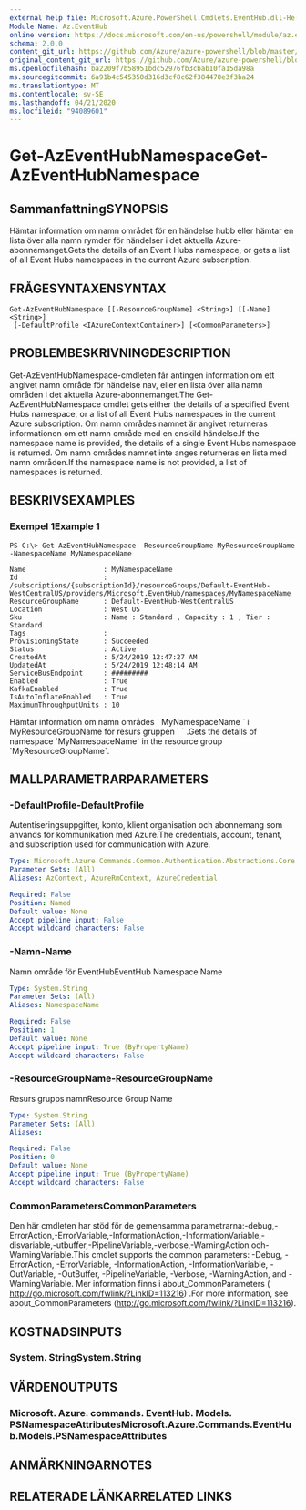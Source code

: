 ```yaml
---
external help file: Microsoft.Azure.PowerShell.Cmdlets.EventHub.dll-Help.xml
Module Name: Az.EventHub
online version: https://docs.microsoft.com/en-us/powershell/module/az.eventhub/get-azeventhubnamespace
schema: 2.0.0
content_git_url: https://github.com/Azure/azure-powershell/blob/master/src/EventHub/EventHub/help/Get-AzEventHubNamespace.md
original_content_git_url: https://github.com/Azure/azure-powershell/blob/master/src/EventHub/EventHub/help/Get-AzEventHubNamespace.md
ms.openlocfilehash: ba2209f7b58951bdc52976fb3cbab10fa15da98a
ms.sourcegitcommit: 6a91b4c545350d316d3cf8c62f384478e3f3ba24
ms.translationtype: MT
ms.contentlocale: sv-SE
ms.lasthandoff: 04/21/2020
ms.locfileid: "94089601"
---
```

# <span data-ttu-id="3495a-101">Get-AzEventHubNamespace</span><span class="sxs-lookup"><span data-stu-id="3495a-101">Get-AzEventHubNamespace</span></span>

## <span data-ttu-id="3495a-102">Sammanfattning</span><span class="sxs-lookup"><span data-stu-id="3495a-102">SYNOPSIS</span></span>
<span data-ttu-id="3495a-103">Hämtar information om namn området för en händelse hubb eller hämtar en lista över alla namn rymder för händelser i det aktuella Azure-abonnemanget.</span><span class="sxs-lookup"><span data-stu-id="3495a-103">Gets the details of an Event Hubs namespace, or gets a list of all Event Hubs namespaces in the current Azure subscription.</span></span>

## <span data-ttu-id="3495a-104">FRÅGESYNTAXEN</span><span class="sxs-lookup"><span data-stu-id="3495a-104">SYNTAX</span></span>

```
Get-AzEventHubNamespace [[-ResourceGroupName] <String>] [[-Name] <String>]
 [-DefaultProfile <IAzureContextContainer>] [<CommonParameters>]
```

## <span data-ttu-id="3495a-105">PROBLEMBESKRIVNING</span><span class="sxs-lookup"><span data-stu-id="3495a-105">DESCRIPTION</span></span>
<span data-ttu-id="3495a-106">Get-AzEventHubNamespace-cmdleten får antingen information om ett angivet namn område för händelse nav, eller en lista över alla namn områden i det aktuella Azure-abonnemanget.</span><span class="sxs-lookup"><span data-stu-id="3495a-106">The Get-AzEventHubNamespace cmdlet gets either the details of a specified Event Hubs namespace, or a list of all Event Hubs namespaces in the current Azure subscription.</span></span>
<span data-ttu-id="3495a-107">Om namn områdes namnet är angivet returneras informationen om ett namn område med en enskild händelse.</span><span class="sxs-lookup"><span data-stu-id="3495a-107">If the namespace name is provided, the details of a single Event Hubs namespace is returned.</span></span>
<span data-ttu-id="3495a-108">Om namn områdes namnet inte anges returneras en lista med namn områden.</span><span class="sxs-lookup"><span data-stu-id="3495a-108">If the namespace name is not provided, a list of namespaces is returned.</span></span>

## <span data-ttu-id="3495a-109">BESKRIVS</span><span class="sxs-lookup"><span data-stu-id="3495a-109">EXAMPLES</span></span>

### <span data-ttu-id="3495a-110">Exempel 1</span><span class="sxs-lookup"><span data-stu-id="3495a-110">Example 1</span></span>
```
PS C:\> Get-AzEventHubNamespace -ResourceGroupName MyResourceGroupName -NamespaceName MyNamespaceName

Name                   : MyNamespaceName
Id                     : /subscriptions/{subscriptionId}/resourceGroups/Default-EventHub-WestCentralUS/providers/Microsoft.EventHub/namespaces/MyNamespaceName
ResourceGroupName      : Default-EventHub-WestCentralUS
Location               : West US
Sku                    : Name : Standard , Capacity : 1 , Tier : Standard
Tags                   :
ProvisioningState      : Succeeded
Status                 : Active
CreatedAt              : 5/24/2019 12:47:27 AM
UpdatedAt              : 5/24/2019 12:48:14 AM
ServiceBusEndpoint     : #########
Enabled                : True
KafkaEnabled           : True
IsAutoInflateEnabled   : True
MaximumThroughputUnits : 10
```

<span data-ttu-id="3495a-111">Hämtar information om namn områdes \` MyNamespaceName \` i MyResourceGroupName för resurs gruppen \` \` .</span><span class="sxs-lookup"><span data-stu-id="3495a-111">Gets the details of namespace \`MyNamespaceName\` in the resource group \`MyResourceGroupName\`.</span></span>

## <span data-ttu-id="3495a-112">MALLPARAMETRAR</span><span class="sxs-lookup"><span data-stu-id="3495a-112">PARAMETERS</span></span>

### <span data-ttu-id="3495a-113">-DefaultProfile</span><span class="sxs-lookup"><span data-stu-id="3495a-113">-DefaultProfile</span></span>
<span data-ttu-id="3495a-114">Autentiseringsuppgifter, konto, klient organisation och abonnemang som används för kommunikation med Azure.</span><span class="sxs-lookup"><span data-stu-id="3495a-114">The credentials, account, tenant, and subscription used for communication with Azure.</span></span>

```yaml
Type: Microsoft.Azure.Commands.Common.Authentication.Abstractions.Core.IAzureContextContainer
Parameter Sets: (All)
Aliases: AzContext, AzureRmContext, AzureCredential

Required: False
Position: Named
Default value: None
Accept pipeline input: False
Accept wildcard characters: False
```

### <span data-ttu-id="3495a-115">-Namn</span><span class="sxs-lookup"><span data-stu-id="3495a-115">-Name</span></span>
<span data-ttu-id="3495a-116">Namn område för EventHub</span><span class="sxs-lookup"><span data-stu-id="3495a-116">EventHub Namespace Name</span></span>

```yaml
Type: System.String
Parameter Sets: (All)
Aliases: NamespaceName

Required: False
Position: 1
Default value: None
Accept pipeline input: True (ByPropertyName)
Accept wildcard characters: False
```

### <span data-ttu-id="3495a-117">-ResourceGroupName</span><span class="sxs-lookup"><span data-stu-id="3495a-117">-ResourceGroupName</span></span>
<span data-ttu-id="3495a-118">Resurs grupps namn</span><span class="sxs-lookup"><span data-stu-id="3495a-118">Resource Group Name</span></span>

```yaml
Type: System.String
Parameter Sets: (All)
Aliases:

Required: False
Position: 0
Default value: None
Accept pipeline input: True (ByPropertyName)
Accept wildcard characters: False
```

### <span data-ttu-id="3495a-119">CommonParameters</span><span class="sxs-lookup"><span data-stu-id="3495a-119">CommonParameters</span></span>
<span data-ttu-id="3495a-120">Den här cmdleten har stöd för de gemensamma parametrarna:-debug,-ErrorAction,-ErrorVariable,-InformationAction,-InformationVariable,-disvariable,-utbuffer,-PipelineVariable,-verbose,-WarningAction och-WarningVariable.</span><span class="sxs-lookup"><span data-stu-id="3495a-120">This cmdlet supports the common parameters: -Debug, -ErrorAction, -ErrorVariable, -InformationAction, -InformationVariable, -OutVariable, -OutBuffer, -PipelineVariable, -Verbose, -WarningAction, and -WarningVariable.</span></span> <span data-ttu-id="3495a-121">Mer information finns i about_CommonParameters ( http://go.microsoft.com/fwlink/?LinkID=113216) .</span><span class="sxs-lookup"><span data-stu-id="3495a-121">For more information, see about_CommonParameters (http://go.microsoft.com/fwlink/?LinkID=113216).</span></span>

## <span data-ttu-id="3495a-122">KOSTNADS</span><span class="sxs-lookup"><span data-stu-id="3495a-122">INPUTS</span></span>

### <span data-ttu-id="3495a-123">System. String</span><span class="sxs-lookup"><span data-stu-id="3495a-123">System.String</span></span>

## <span data-ttu-id="3495a-124">VÄRDEN</span><span class="sxs-lookup"><span data-stu-id="3495a-124">OUTPUTS</span></span>

### <span data-ttu-id="3495a-125">Microsoft. Azure. commands. EventHub. Models. PSNamespaceAttributes</span><span class="sxs-lookup"><span data-stu-id="3495a-125">Microsoft.Azure.Commands.EventHub.Models.PSNamespaceAttributes</span></span>

## <span data-ttu-id="3495a-126">ANMÄRKNINGAR</span><span class="sxs-lookup"><span data-stu-id="3495a-126">NOTES</span></span>

## <span data-ttu-id="3495a-127">RELATERADE LÄNKAR</span><span class="sxs-lookup"><span data-stu-id="3495a-127">RELATED LINKS</span></span>
